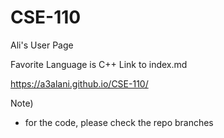 # CSE-110

Ali's User Page

Favorite Language is C++
Link to index.md

https://a3alani.github.io/CSE-110/

Note)
- for the code, please check the repo branches
